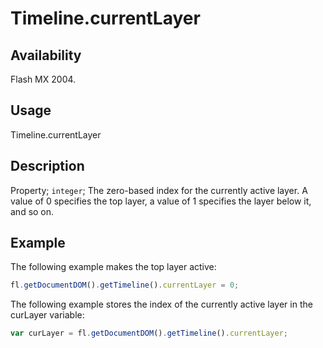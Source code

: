 # Timeline.currentLayer

## Availability

Flash MX 2004.

## Usage

Timeline.currentLayer

## Description

Property; `integer`; The zero-based index for the currently active layer. A value of 0 specifies the top layer, a value of 1 specifies the layer below it, and so on.

## Example

The following example makes the top layer active:

```javascript
fl.getDocumentDOM().getTimeline().currentLayer = 0;
```

The following example stores the index of the currently active layer in the curLayer variable:

```javascript
var curLayer = fl.getDocumentDOM().getTimeline().currentLayer;
```
